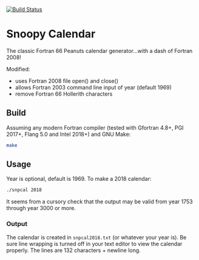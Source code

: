 [![Build Status](https://travis-ci.com/fortran-gaming/snoopy-calendar.svg?branch=master)](https://travis-ci.com/fortran-gaming/snoopy-calendar)

# Snoopy Calendar

The classic Fortran 66 Peanuts calendar generator...with a dash of Fortran 2008!

Modified:

* uses Fortran 2008 file open() and close()
* allows Fortran 2003 command line input of year (default 1969)
* remove Fortran 66 Hollerith characters

## Build
Assuming any modern Fortran compiler (tested with Gfortran 4.8+, PGI 2017+, Flang 5.0 and Intel 2018+) and GNU Make:

```bash
make
```

## Usage

Year is optional, default is 1969. 
To make a 2018 calendar:

```bash
./snpcal 2018
```

It seems from a cursory check that the output may be valid from year 1753 through year 3000 or more.

### Output

The calendar is created in `snpcal2018.txt` (or whatever your year is).
Be sure line wrapping is turned off in your text editor to view the calendar properly.
The lines are 132 characters + newline long.
